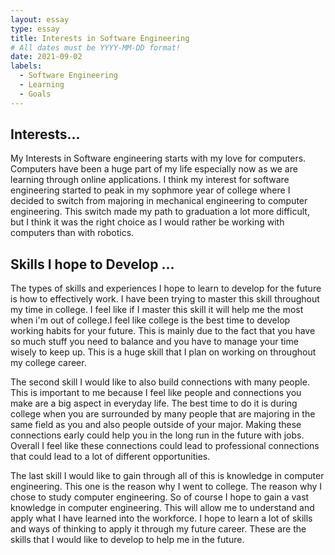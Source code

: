 ```yaml
---
layout: essay
type: essay
title: Interests in Software Engineering
# All dates must be YYYY-MM-DD format!
date: 2021-09-02
labels:
  - Software Engineering
  - Learning
  - Goals
---
```


## Interests...
My Interests in Software engineering starts with my love for computers. Computers have been a huge part of my life especially now as we are learning through online applications. I think my interest for software engineering started to peak in my sophmore year of college where I decided to switch from majoring in mechanical engineering to computer engineering. This switch made my path to graduation a lot more difficult, but I think it was the right choice as I would rather be working with computers than with robotics.

## Skills I hope to Develop ...
The types of skills and experiences I hope to learn to develop for the future is how to effectively work. I have been trying to master this skill throughout my time in college.
I feel like if I master this skill it will help me the most when i'm out of college.I feel like college is the best time to develop working habits for your future. 
This is mainly due to the fact that you have so much stuff you need to balance and you have to manage your time wisely to keep up. This is a huge skill that I plan on working on throughout my college career.  

The second skill I would like to also build connections with many people. This is important to me because I feel like people and connections you make are a big aspect in everyday life.
The best time to do it is during college when you are surrounded by many people that are majoring in the same field as you and also people outside of your major. Making these connections early could help you in the long run in the future with jobs.
Overall I feel like these connections could lead to professional connections that could lead to a lot of different opportunities. 

The last skill I would like to gain through all of this is knowledge in computer engineering. This one is the reason why I went to college. The reason why I chose to study computer engineering.
So of course I hope to gain a vast knowledge in computer engineering. This will allow me to understand and apply what I have learned into the workforce. I hope to learn a lot of skills and ways of thinking to apply it through my future career.
These are the skills that I would like to develop to help me in the future.

